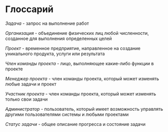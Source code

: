 # Глоссарий

*Задача* - запрос на выполнение работ

*Организация* - объединение физических лиц любой численности, созданное для выполнения определенных целей

*Проект* - временное предприятие, направленное на создание уникального продукта, услуги или результата

*Член команды проекта* - лицо, выполняющее какие-либо функции в проекте

*Менеджер проекта* - член команды проекта, который может изменять любые задачи и проект

*Участник проекта* - член команды проекта, который может изменять только свои задачи

*Администратор* - пользователь, который имеет возможность управлять другими пользователями системы и любыми проектами

*Статус задачи* - общее описание прогресса и состояние задачи
